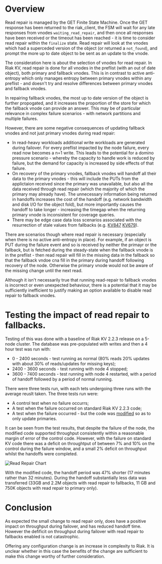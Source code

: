 # Overview

Read repair is managed by the GET Finite State Machine.  Once the GET response has been returned to the riak_client, the FSM will wait for any late responses from vnodes `waiting_read_repair`, and then once all responses have been received or the timeout has been reached - it is time to consider read repair within the `finalize` state.  Read repair will look at the vnodes which had a superceded version of the object (or returned a `not_found`), and prompt the more up to date object to be sent as an update to the vnode. 

The consideration here is about the selection of vnodes for read repair.  In Riak KV, read repair is done for all vnodes in the preflist (with an out of date object), both primary and fallback vnodes.  This is in contrast to active anti-entropy which only manages entropy between primary vnodes within any preflist - and doesn't try and resolve differences between primary vnodes and fallback vnodes.

In repairing fallback vnodes, the most up to date version of the object is further propogated, and it increases the proportion of the store for which the fallback vnode can provide an answer.  This may be of particular relevance in complex failure scenarios - with network partitions and multiple failures.

However, there are some negative consequences of updating fallback vnodes and not just primary vnodes during read repair:

- In read-heavy workloads additional write workloads are generated during failover.  For every preflist impacted by the node failure, every read now becomes a n=1 write.  This leads to the potential for a domino pressure scenario - whereby the capacity to handle work is reduced by failure, but the demand for capacity is increased by side effects of that failure.  
- On recovery of the primary vnodes, fallback vnodes will handoff all their data to the primary vnodes - this will include the PUTs from the applictaion received since the primary was unavailable, but also all the data received through read repair (which the majority of which the primary may already have).  The unnecessary information being returned in handoffs increases the cost of the handoff (e.g. network bandwidth and disk I/O for the object fold), but more importantly causes the handoff to take longer - increasing the timegap when the returning primary vnode is inconsistent for coverage queries.
- There may be edge case data loss scenarios associated with the resurrection of stale values from fallbacks (e.g. [KV847](https://github.com/basho/riak_kv/issues/847) [KV679](https://github.com/basho/riak_kv/issues/679)).

There are scenarios though where read repair is necessary (especially when there is no active anti-entropy in place).  For example, if an object is PUT during the failure event and so is received by neither the primayr or the fallback, but is fetched during the steady-state when the fallback vnode is in the preflist - then read repair will fill in the missing data in the fallback so that the fallback vndoe cna fill in the primary during handoff following recovery of the node.  Otherwise the primary vnode would not be aware of the missing change until the next read. 

Although it isn't necessarily true that running read-repair to fallback vnodes is incorrect or even unexpected behaviour, there is a potential that it may be sufficiently inefficient to justify making an option available to disable read repair to fallback vnodes.


# Testing the impact of read repair to fallbacks.

Testing of this was done with a baseline of Riak KV 2.2.3 release on a 5-node cluster.  The database was pre-populated with writes and then a 4 hour test was run with:

- 0 - 2400 seconds - test running as normal (80% reads 20% updates with about 30% of reads/updates for missing keys);
- 2400 - 3600 seconds - test running with node 4 stopped;
- 3600 - 7400 seconds - test running with node 4 restarted, with a period of handoff followed by a period of normal running.

There were three tests run, with each tets undergoing three runs with the average reuslt taken.  The three tests run were:

- A control test when no failure occurrs;
- A test when the failure occurred on standard Riak KV 2.2.3 code;
- A test when the failure occurred - but the code was [modified](https://github.com/martinsumner/riak_kv/blob/mas-2.1.7-readrepairprimary/src/riak_kv_get_fsm.erl#L509) so as to only update primaries.

It can be seen from the test results, that despite the failure of the node, the modified code supported throughput consistently within a reasonable margin of error of the control code.  However, with the failure on standard KV code there was a deficit on throughtput of between 7% and 10% on the control during the failure window, and a small 2% deficit on throughput whilst the handoffs were completed.

![Read Repair Chart](/images/ReadRepairChart.png)

With the modified code, the handoff period was 47% shorter (17 minutes rather than 32 minutes).  During the handoff substantially less data was transferred (33GB and 2.2M objects with read repair to fallbacks, 11 GB and 750K objects with read repair to primary only).

# Conclusion

As expected the small change to read repair only, does have a positive impact on throughput during failover, and has reduced handoff time.  However the defificit on throughput during failover with read repair to fallbacks enabled is not catastrophic.  

Offering any configuration change is an increase in complexity to Riak.  It is unclear whether in this case the benefits of the change are sufficient to make this change worthy of further consideration. 